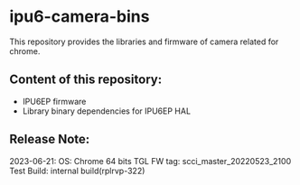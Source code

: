 # ipu6-camera-bins

This repository provides the libraries and firmware of camera related for chrome.

## Content of this repository:
* IPU6EP firmware
* Library binary dependencies for IPU6EP HAL

## Release Note:
2023-06-21:
OS:           Chrome 64 bits
TGL FW tag:   scci_master_20220523_2100
Test Build:   internal build(rplrvp-322)
